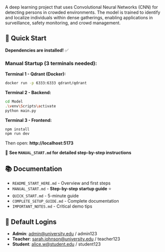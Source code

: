 A deep learning project that uses Convolutional Neural Networks (CNN) for detecting persons in crowded environments. The model is trained to identify and localize individuals within dense gatherings, enabling applications in surveillance, safety monitoring, and crowd management.

## 🚀 Quick Start

**Dependencies are installed!** ✅

### Manual Startup (3 terminals needed):

**Terminal 1 - Qdrant (Docker):**
```bash
docker run -p 6333:6333 qdrant/qdrant
```

**Terminal 2 - Backend:**
```bash
cd Model
.\venv\Scripts\activate
python main.py
```

**Terminal 3 - Frontend:**
```bash
npm install
npm run dev
```

Then open: **http://localhost:5173**

📖 **See `MANUAL_START.md` for detailed step-by-step instructions**

## 📚 Documentation

- `README_START_HERE.md` - Overview and first steps
- `MANUAL_START.md` - **Step-by-step startup guide** ⭐
- `QUICK_START.md` - 5-minute guide
- `COMPLETE_SETUP_GUIDE.md` - Complete documentation
- `IMPORTANT_NOTES.md` - Critical demo tips

## 🔑 Default Logins

- **Admin**: admin@university.edu / admin123
- **Teacher**: sarah.johnson@university.edu / teacher123  
- **Student**: alice.w@student.edu / student123